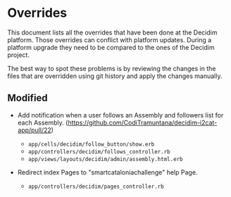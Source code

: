 # Overrides

This document lists all the overrides that have been done at the Decidim platform. Those overrides can conflict with platform updates. During a platform upgrade they need to be compared to the ones of the Decidim project.

The best way to spot these problems is by reviewing the changes in the files that are overridden using git history and apply the changes manually.

## Modified

- Add notification when a user follows an Assembly and followers list for each Assembly. (https://github.com/CodiTramuntana/decidim-i2cat-app/pull/22)
	- `app/cells/decidim/follow_button/show.erb`
	- `app/controllers/decidim/follows_controller.rb`
	- `app/views/layouts/decidim/admin/assembly.html.erb`

- Redirect index Pages to "smartcataloniachallenge" help Page.
  - `app/controllers/decidim/pages_controller.rb`
